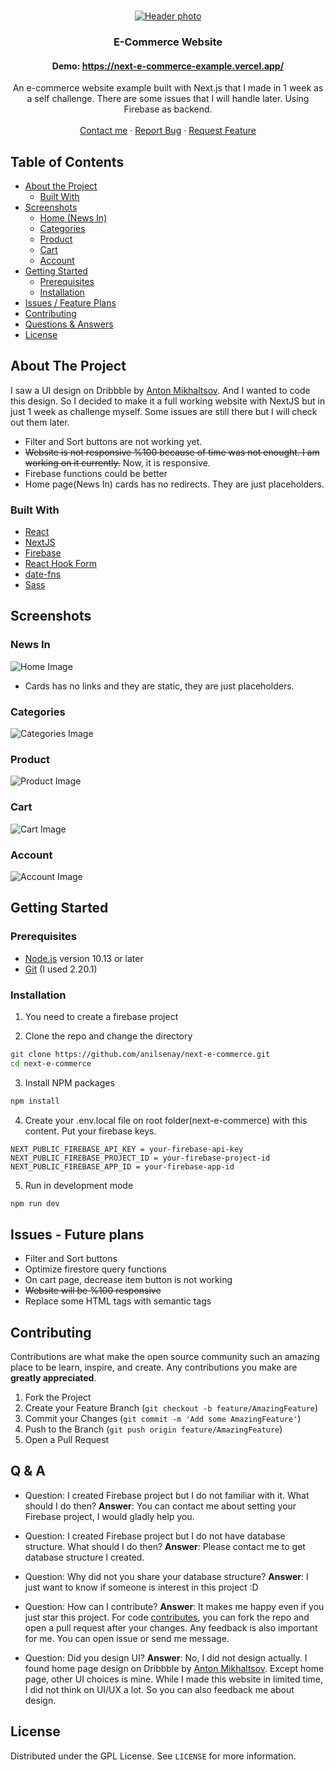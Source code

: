 <br />
<p align="center">
  <a href="https://github.com/anilsenay/next-e-commerce">
    <img src="https://i.ibb.co/ZzG3GtN/index.png" alt="Header photo" >
  </a>

  <h3 align="center">E-Commerce Website</h3>
  
  <h4 align="center">Demo: <a href="https://next-e-commerce-example.vercel.app/">https://next-e-commerce-example.vercel.app/</a></h4>

  <p align="center">
    An e-commerce website example built with Next.js that I made in 1 week as a self challenge. There are some issues that I will handle later. Using Firebase as backend.
    <br />
    <br />
    <a href="https://twitter.com/anilsenay">Contact me</a>
    ·
    <a href="https://github.com/anilsenay/next-e-commerce/issues">Report Bug</a>
    ·
    <a href="https://github.com/anilsenay/next-e-commerce/issues">Request Feature</a>
  </p>
</p>

<!-- TABLE OF CONTENTS -->

## Table of Contents

- [About the Project](#about-the-project)
  - [Built With](#built-with)
- [Screenshots](#screenshots)
  - [Home (News In)](#news-in)
  - [Categories](#categories)
  - [Product](#product)
  - [Cart](#cart)
  - [Account](#account)
- [Getting Started](#getting-started)
  - [Prerequisites](#prerequisites)
  - [Installation](#installation)
- [Issues / Feature Plans](#issues---future-plans)
- [Contributing](#contributing)
- [Questions & Answers](#q--a)
- [License](#license)

<!-- ABOUT THE PROJECT -->

## About The Project

I saw a UI design on Dribbble by [Anton Mikhaltsov](https://dribbble.com/shots/9404340-Shop-Clothing-Web-Page). And I wanted to code this design. So I decided to make it a full working website with NextJS but in just 1 week as challenge myself. Some issues are still there but I will check out them later.

- Filter and Sort buttons are not working yet.
- ~~Website is not responsive %100 because of time was not enought. I am working on it currently.~~ Now, it is responsive.
- Firebase functions could be better
- Home page(News In) cards has no redirects. They are just placeholders.

### Built With

- [React](https://reactjs.org)
- [NextJS](https://nextjs.org/)
- [Firebase](https://firebase.google.com/docs/web/setup)
- [React Hook Form](https://react-hook-form.com/)
- [date-fns](date-fns.org/)
- [Sass](https://sass-lang.com/)

<!-- Screens -->

## Screenshots

### News In

![Home Image](https://i.ibb.co/ZzG3GtN/index.png)
- Cards has no links and they are static, they are just placeholders.

### Categories

![Categories Image](https://i.ibb.co/ScCBXDZ/index2.png)

### Product

![Product Image](https://i.ibb.co/mbsd2Y1/index5.png)

### Cart

![Cart Image](https://i.ibb.co/svHtw0H/index3.png)

### Account

![Account Image](https://i.ibb.co/JcR3x7F/index4.png)

<!-- GETTING STARTED -->

## Getting Started

### Prerequisites

- [Node.js](https://nodejs.org/en/) version 10.13 or later
- [Git](https://git-scm.com/) (I used 2.20.1)

### Installation

1. You need to create a firebase project

2. Clone the repo and change the directory

```sh
git clone https://github.com/anilsenay/next-e-commerce.git
cd next-e-commerce
```

3. Install NPM packages

```sh
npm install
```

4. Create your .env.local file on root folder(next-e-commerce) with this content. Put your firebase keys.

```
NEXT_PUBLIC_FIREBASE_API_KEY = your-firebase-api-key
NEXT_PUBLIC_FIREBASE_PROJECT_ID = your-firebase-project-id
NEXT_PUBLIC_FIREBASE_APP_ID = your-firebase-app-id
```

5. Run in development mode

```sh
npm run dev
```

<!-- Issues / Future plans -->

## Issues - Future plans

- Filter and Sort buttons
- Optimize firestore query functions
- On cart page, decrease item button is not working
- ~~Website will be %100 responsive~~
- Replace some HTML tags with semantic tags

<!-- CONTRIBUTING -->

## Contributing

Contributions are what make the open source community such an amazing place to be learn, inspire, and create. Any contributions you make are **greatly appreciated**.

1. Fork the Project
2. Create your Feature Branch (`git checkout -b feature/AmazingFeature`)
3. Commit your Changes (`git commit -m 'Add some AmazingFeature'`)
4. Push to the Branch (`git push origin feature/AmazingFeature`)
5. Open a Pull Request

<!-- Q & A -->

## Q & A

- Question: I created Firebase project but I do not familiar with it. What should I do then?
  **Answer**: You can contact me about setting your Firebase project, I would gladly help you.

- Question: I created Firebase project but I do not have database structure. What should I do then?
  **Answer**: Please contact me to get database structure I created.

- Question: Why did not you share your database structure?
  **Answer**: I just want to know if someone is interest in this project :D

- Question: How can I contribute?
  **Answer**: It makes me happy even if you just star this project. For code [contributes](#contributing), you can fork the repo and open a pull request after your changes. Any feedback is also important for me. You can open issue or send me message.

- Question: Did you design UI?
  **Answer**: No, I did not design actually. I found home page design on Dribbble by [Anton Mikhaltsov](https://dribbble.com/shots/9404340-Shop-Clothing-Web-Page). Except home page, other UI choices is mine. While I made this website in limited time, I did not think on UI/UX a lot. So you can also feedback me about design.

<!-- LICENSE -->

## License

Distributed under the GPL License. See `LICENSE` for more information.


